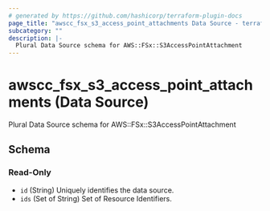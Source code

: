 ```yaml
---
# generated by https://github.com/hashicorp/terraform-plugin-docs
page_title: "awscc_fsx_s3_access_point_attachments Data Source - terraform-provider-awscc"
subcategory: ""
description: |-
  Plural Data Source schema for AWS::FSx::S3AccessPointAttachment
---
```


# awscc_fsx_s3_access_point_attachments (Data Source)

Plural Data Source schema for AWS::FSx::S3AccessPointAttachment



<!-- schema generated by tfplugindocs -->
## Schema

### Read-Only

- `id` (String) Uniquely identifies the data source.
- `ids` (Set of String) Set of Resource Identifiers.
